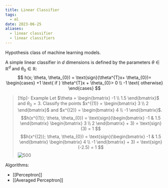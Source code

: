 ```yaml
---
title: Linear Classifier
tags:
  - ml
date: 2023-06-25
aliases:
  - linear classifier
  - linear classifiers
---
```

Hypothesis class of machine learning models.

A simple linear classifier in $d$ dimensions is defined by the parameters $\theta \in \mathbb{R}^d$ and $\theta_{0} \in \mathbb{R}$:
$$
h(x; \theta, \theta_{0}) = \text{sign}(\theta^{T}x+ \theta_{0})= 
\begin{cases} 
 +1 \text{ if } \theta^{T}x + \theta_{0}> 0 \\
 -1 \text{ otherwise}
\end{cases}
$$

>[!tip]- Example
>Let $\theta = \begin{bmatrix} -1 \\ 1.5 \end{bmatrix}$ and $\theta_{0}=3$. Classify the points $x^{(1)} = \begin{bmatrix} 3 \\ 2 \end{bmatrix}$ and $x^{(2)} = \begin{bmatrix} 4 \\ -1 \end{bmatrix}$.
>$$h(x^{(1)}; \theta, \theta_{0}) = \text{sign}(\begin{bmatrix} -1 & 1.5 \end{bmatrix} \begin{bmatrix} 3 \\ 2 \end{bmatrix} + 3) = \text{sign}(3) = 1
>$$
>$$h(x^{(2)}; \theta, \theta_{0}) = \text{sign}(\begin{bmatrix} -1 & 1.5 \end{bmatrix} \begin{bmatrix} 4 \\ -1 \end{bmatrix} + 3) = \text{sign}(-2.5) = 1
>$$
>![500](Pasted%20image%2020230708174900.png)


Algorithms:
- [[Perceptron]]
- [[Averaged Perceptron]]